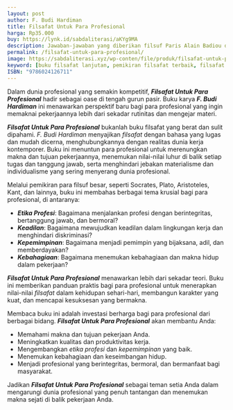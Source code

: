 ```yaml
---
layout: post
author: F. Budi Hardiman
title: Filsafat Untuk Para Profesional
harga: Rp35.000
buy: https://lynk.id/sabdaliterasi/aKYg9MA
description: Jawaban-jawaban yang diberikan filsuf Paris Alain Badiou dan filsuf serta psikoanalis Slovenia Slavoj Žižek dalam diskusi mereka tentang tema ini di Wina.
permalink: /filsafat-untuk-para-profesional/
image: https://sabdaliterasi.xyz/wp-conten/file/produk/filsafat-untuk-para-profesional.jpg
keyword: [buku filsafat lanjutan, pemikiran filsafat terbaik, filsafat profesional, buku filsafat basabasi]
ISBN: "9786024126711"
---
```

<p>Dalam dunia profesional yang semakin kompetitif, <em><strong>Filsafat Untuk Para Profesional</strong></em> hadir sebagai oase di tengah gurun pasir. Buku karya <em><strong>F. Budi Hardiman</strong></em> ini menawarkan perspektif baru bagi para profesional yang ingin memaknai pekerjaannya lebih dari sekadar rutinitas dan mengejar materi.</p><p><em><strong>Filsafat Untuk Para Profesional</strong></em> bukanlah buku filsafat yang berat dan sulit dipahami. <em>F. Budi Hardiman</em> menyajikan <em>filsafat</em> dengan bahasa yang lugas dan mudah dicerna, menghubungkannya dengan realitas dunia kerja kontemporer. Buku ini menuntun para profesional untuk merenungkan makna dan tujuan pekerjaannya, menemukan nilai-nilai luhur di balik setiap tugas dan tanggung jawab, serta menghindari jebakan materialisme dan individualisme yang sering menyerang dunia profesional.</p><p>Melalui pemikiran para filsuf besar, seperti Socrates, Plato, Aristoteles, Kant, dan lainnya, buku ini membahas berbagai tema krusial bagi para profesional, di antaranya:</p><ul><li><em><strong>Etika Profesi</strong></em>: Bagaimana menjalankan profesi dengan berintegritas, bertanggung jawab, dan bermoral?</li><li><em><strong>Keadilan</strong></em>: Bagaimana mewujudkan keadilan dalam lingkungan kerja dan menghindari diskriminasi?</li><li><em><strong>Kepemimpinan</strong></em>: Bagaimana menjadi pemimpin yang bijaksana, adil, dan memberdayakan?</li><li><em><strong>Kebahagiaan</strong></em>: Bagaimana menemukan kebahagiaan dan makna hidup dalam pekerjaan?</li></ul><p><em><strong>Filsafat Untuk Para Profesional</strong></em> menawarkan lebih dari sekadar teori. Buku ini memberikan panduan praktis bagi para profesional untuk menerapkan nilai-nilai <em>filsafat</em> dalam kehidupan sehari-hari, membangun karakter yang kuat, dan mencapai kesuksesan yang bermakna.</p><p>Membaca buku ini adalah investasi berharga bagi para profesional dari berbagai bidang. <em><strong>Filsafat Untuk Para Profesional</strong></em> akan membantu Anda:</p><ul><li>Memahami makna dan tujuan pekerjaan Anda.</li><li>Meningkatkan kualitas dan produktivitas kerja.</li><li>Mengembangkan <em>etika profesi</em> dan <em>kepemimpinan</em> yang baik.</li><li>Menemukan kebahagiaan dan keseimbangan hidup.</li><li>Menjadi profesional yang berintegritas, bermoral, dan bermanfaat bagi masyarakat.</li></ul><p>Jadikan <em><strong>Filsafat Untuk Para Profesional</strong></em> sebagai teman setia Anda dalam mengarungi dunia profesional yang penuh tantangan dan menemukan makna sejati di balik pekerjaan Anda.</p>
